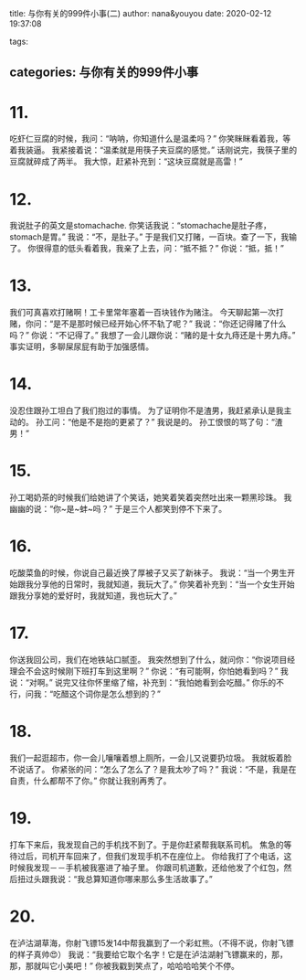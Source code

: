 title: 与你有关的999件小事(二)
author: nana&youyou
date: 2020-02-12 19:37:08

tags:

categories: 与你有关的999件小事
---

# 11.

吃虾仁豆腐的时候，我问：“呐呐，你知道什么是温柔吗？”
你笑眯眯看着我，等着我装逼。
我紧接着说：“温柔就是用筷子夹豆腐的感觉。”
话刚说完，我筷子里的豆腐就碎成了两半。
我大惊，赶紧补充到：“这块豆腐就是高雷！”<!-- more -->

# 12.

我说肚子的英文是stomachache. 
你笑话我说：“stomachache是肚子疼，stomach是胃。”
我说：“不，是肚子。”
于是我们又打赌，一百块。查了一下，我输了。
你很得意的低头看着我，我亲了上去，问：“抵不抵？”
你说：“抵，抵！”

# 13.

我们可真喜欢打赌啊！工卡里常年塞着一百块钱作为赌注。
今天聊起第一次打赌，你问：“是不是那时候已经开始心怀不轨了呢？”
我说：“你还记得赌了什么吗？”
你说：“不记得了。”
我想了一会儿跟你说：“赌的是十女九痔还是十男九痔。”
事实证明，多聊屎尿屁有助于加强感情。

# 14.

没忍住跟孙工坦白了我们抱过的事情。
为了证明你不是渣男，我赶紧承认是我主动的。
孙工问：“他是不是抱的更紧了？”
我说是的。
孙工恨恨的骂了句：“渣男！”

# 15.

孙工喝奶茶的时候我们给她讲了个笑话，她笑着笑着突然吐出来一颗黑珍珠。
我幽幽的说：“你~是~蚌~吗？”
于是三个人都笑到停不下来了。

# 16.

吃酸菜鱼的时候，你说自己最近换了厚被子又买了新袜子。
我说：“当一个男生开始跟我分享他的日常时，我就知道，我玩大了。”
你笑着补充到：“当一个女生开始跟我分享她的爱好时，我就知道，我也玩大了。”

# 17.

你送我回公司，我们在地铁站口腻歪。
我突然想到了什么，就问你：“你说项目经理会不会这时候刚下班打车到这里啊？”
你说：“有可能啊，你怕她看到吗？”
我说：“对啊。”
说完又往你怀里缩了缩，补充到：“我怕她看到会吃醋。”
你乐的不行，问我：“吃醋这个词你是怎么想到的？”

# 18.

我们一起逛超市，你一会儿嚷嚷着想上厕所，一会儿又说要扔垃圾。
我就板着脸不说话了。
你紧张的问：“怎么了怎么了？是我太吵了吗？”
我说：“不是，我是在自责，什么都帮不了你。”
你就让我别再秀了。

# 19.

打车下来后，我发现自己的手机找不到了。于是你赶紧帮我联系司机。
焦急的等待过后，司机开车回来了，但我们发现手机不在座位上。
你给我打了个电话，这时候我发现－－手机被我塞进了袖子里。
你跟司机道歉，还给他发了个红包，然后扭过头跟我说：“我总算知道你哪来那么多生活故事了。”

# 20.

在泸沽湖草海，你射飞镖15发14中帮我赢到了一个彩虹熊。（不得不说，你射飞镖的样子真帅😍）
我说：“我要给它取个名字！它是在泸沽湖射飞镖赢来的，那，那，那就叫它小美吧！”
你被我戳到笑点了，哈哈哈哈笑个不停。